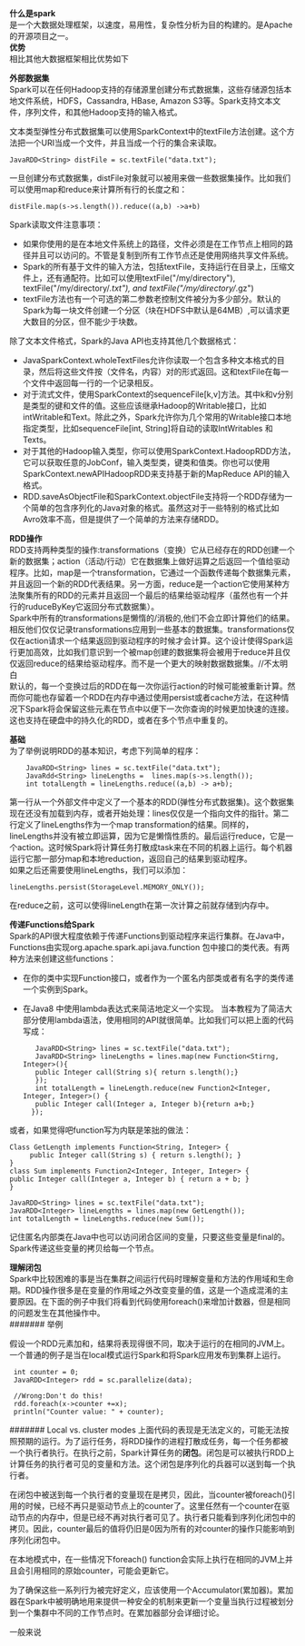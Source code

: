 **什么是spark**  
是一个大数据处理框架，以速度，易用性，复杂性分析为目的构建的。是Apache的开源项目之一。  
**优势**  
相比其他大数据框架相比优势如下  


**外部数据集**  
Spark可以在任何Hadoop支持的存储源里创建分布式数据集，这些存储源包括本地文件系统，HDFS，Cassandra, HBase, Amazon S3等。Spark支持文本文件，序列文件，和其他Hadoop支持的输入格式。

文本类型弹性分布式数据集可以使用SparkContext中的textFile方法创建。这个方法把一个URI当成一个文件，并且当成一个行的集合来读取。  
    
    JavaRDD<String> distFile = sc.textFile("data.txt");  
一旦创建分布式数据集，distFile对象就可以被用来做一些数据集操作。比如我们可以使用map和reduce来计算所有行的长度之和：
    
    distFile.map(s->s.length()).reduce((a,b) ->a+b)  
 Spark读取文件注意事项：  

- 如果你使用的是在本地文件系统上的路径，文件必须是在工作节点上相同的路径并且可以访问的。不管是复制到所有工作节点还是使用网络共享文件系统。  
- Spark的所有基于文件的输入方法，包括textFile，支持运行在目录上，压缩文件上，还有通配符。比如可以使用textFile("/my/directory"), textFile("/my/directory/*.txt"), and textFile("/my/directory/*.gz")   
- textFile方法也有一个可选的第二参数老控制文件被分为多少部分。默认的Spark为每一块文件创建一个分区（块在HDFS中默认是64MB）,可以请求更大数目的分区，但不能少于块数。  

除了文本文件格式，Spark的Java API也支持其他几个数据格式：   

- JavaSparkContext.wholeTextFiles允许你读取一个包含多种文本格式的目录，然后将这些文件按（文件名，内容）对的形式返回。这和textFile在每一个文件中返回每一行的一个记录相反。  
- 对于流式文件，使用SparkContext的sequenceFile[k,v]方法。其中k和v分别是类型的键和文件的值。这些应该继承Hadoop的Writable接口，比如intWritable和Text。除此之外，Spark允许你为几个常用的Writable接口本地指定类型，比如sequenceFile[int, String]将自动的读取IntWritables 和 Texts。
- 对于其他的Hadoop输入类型，你可以使用SparkContext.HadoopRDD方法，它可以获取任意的JobConf，输入类型类，键类和值类。你也可以使用SparkContext.newAPIHadoopRDD来支持基于新的MapReduce API的输入格式。
- RDD.saveAsObjectFile和SparkContext.objectFile支持将一个RDD存储为一个简单的包含序列化的Java对象的格式。虽然这对于一些特别的格式比如Avro效率不高，但是提供了一个简单的方法来存储RDD。


**RDD操作**  
RDD支持两种类型的操作:transformations（变换）它从已经存在的RDD创建一个新的数据集；action（活动/行动）它在数据集上做好运算之后返回一个值给驱动程序。比如，map是一个transformation，它通过一个函数传递每个数据集元素，并且返回一个新的RDD代表结果。另一方面，reduce是一个action它使用某种方法聚集所有的RDD的元素并且返回一个最后的结果给驱动程序（虽然也有一个并行的ruduceByKey它返回分布式数据集）。  
Spark中所有的transformations是懒惰的/消极的,他们不会立即计算他们的结果。相反他们仅仅记录transformations应用到一些基本的数据集。transformations仅仅在action请求一个结果返回到驱动程序的时候才会计算。这个设计使得Spark运行更加高效，比如我们意识到一个被map创建的数据集将会被用于reduce并且仅仅返回reduce的结果给驱动程序。而不是一个更大的映射数据数据集。//不太明白   
默认的，每一个变换过后的RDD在每一次你运行action的时候可能被重新计算。然而你可能也存留着一个RDD在内存中通过使用persist或者cache方法，在这种情况下Spark将会保留这些元素在节点中以便下一次你查询的时候更加快速的连接。这也支持在硬盘中的持久化的RDD，或者在多个节点中重复的。  

**基础**  
为了举例说明RDD的基本知识，考虑下列简单的程序：  
    
        JavaRDD<String> lines = sc.textFile("data.txt");
        JavaRdd<String> lineLengths =  lines.map(s->s.length());
        int totalLength = lineLengths.reduce((a,b) -> a+b);
第一行从一个外部文件中定义了一个基本的RDD(弹性分布式数据集)。这个数据集现在还没有加载到内存，或者开始处理：lines仅仅是一个指向文件的指针。第二行定义了lineLengths作为一个map transformation的结果。同样的，lineLengths并没有被立即运算，因为它是懒惰性质的。最后运行reduce，它是一个action。这时候Spark将计算任务打散成task来在不同的机器上运行。每个机器运行它那一部分map和本地reduction，返回自己的结果到驱动程序。  
如果之后还需要使用lineLengths，我们可以添加：  

    lineLengths.persist(StorageLevel.MEMORY_ONLY()); 
在reduce之前，这可以使得lineLength在第一次计算之前就存储到内存中。


**传递Functions给Spark**  
Spark的API很大程度依赖于传递Functions到驱动程序来运行集群。在Java中，Functions由实现org.apache.spark.api.java.function 包中接口的类代表。有两种方法来创建这些functions：   

- 在你的类中实现Function接口，或者作为一个匿名内部类或者有名字的类传递一个实例到Spark。
- 在Java8 中使用lambda表达式来简洁地定义一个实现。
当本教程为了简洁大部分使用lambda语法，使用相同的API就很简单。比如我们可以把上面的代码写成：

         JavaRDD<String> lines = sc.textFile("data.txt");
         JavaRDD<String> lineLengths = lines.map(new Function<Stirng, Integer>(){
         public Integer call(String s){ return s.length();}
         });
         int totalLength = lineLength.reduce(new Function2<Integer, Integer, Integer>() {
         public Integer call(Integer a, Integer b){return a+b;}
        });

或者，如果觉得吧function写为内联是笨拙的做法：
    
    Class GetLength implements Function<String, Integer> {
         public Integer call(String s) { return s.length(); }
    }
    class Sum implements Function2<Integer, Integer, Integer> {
    public Integer call(Integer a, Integer b) { return a + b; }
    }

    JavaRDD<String> lines = sc.textFile("data.txt");
    JavaRDD<Integer> lineLengths = lines.map(new GetLength());
    int totalLength = lineLengths.reduce(new Sum());

记住匿名内部类在Java中也可以访问闭合区间的变量，只要这些变量是final的。Spark传递这些变量的拷贝给每一个节点。  

**理解闭包**  
Spark中比较困难的事是当在集群之间运行代码时理解变量和方法的作用域和生命期。RDD操作很多是在变量的作用域之外改变变量的值，这是一个造成混淆的主要原因。在下面的例子中我们将看到代码使用foreach()来增加计数器，但是相同的问题发生在其他操作中。  
####### 举例 

假设一个RDD元素加和，结果将表现得很不同，取决于运行的在相同的JVM上。一个普通的例子是当在local模式运行Spark和将Spark应用发布到集群上运行。  


     int counter = 0;
     JavaRDD<Integer> rdd = sc.parallelize(data);
     
     //Wrong:Don't do this!
     rdd.foreach(x->counter +=x);
     println("Counter value: " + counter);

####### Local vs. cluster modes 
上面代码的表现是无法定义的，可能无法按照预期的运行。为了运行任务，将RDD操作的进程打散成任务，每一个任务都被一个执行者执行。在执行之前，Spark计算任务的**闭包**。闭包是可以被执行RDD上计算任务的执行者可见的变量和方法。这个闭包是序列化的兵器可以送到每一个执行者。  

在闭包中被送到每一个执行者的变量现在是拷贝，因此，当counter被foreach()引用的时候，已经不再只是驱动节点上的counter了。这里任然有一个counter在驱动节点的内存中，但是已经不再对执行者可见了。执行者只能看到序列化闭包中的拷贝。因此，counter最后的值将仍旧是0因为所有的对counter的操作只能影响到序列化闭包中。  

在本地模式中，在一些情况下foreach() function会实际上执行在相同的JVM上并且会引用相同的原始counter，可能会更新它。  

为了确保这些一系列行为被完好定义，应该使用一个Accumulator(累加器)。累加器在Spark中被明确地用来提供一种安全的机制来更新一个变量当执行过程被划分到一个集群中不同的工作节点时。在累加器部分会详细讨论。

一般来说